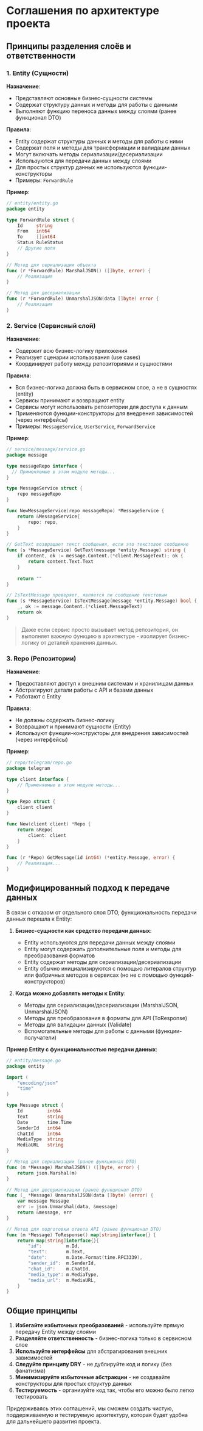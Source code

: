 # Соглашения по архитектуре проекта

## Принципы разделения слоёв и ответственности

### 1. Entity (Сущности)

**Назначение**:
- Представляют основные бизнес-сущности системы
- Содержат структуру данных и методы для работы с данными
- Выполняют функцию переноса данных между слоями (ранее функционал DTO)

**Правила**:
- Entity содержат структуры данных и методы для работы с ними
- Содержат поля и методы для трансформации и валидации данных
- Могут включать методы сериализации/десериализации
- Используются для передачи данных между слоями
- Для простых структур данных не используются функции-конструкторы
- Примеры: `ForwardRule`

**Пример**:
```go
// entity/entity.go
package entity

type ForwardRule struct {
    Id     string
    From   int64
    To     []int64
    Status RuleStatus
    // Другие поля
}

// Метод для сериализации объекта
func (r *ForwardRule) MarshalJSON() ([]byte, error) {
    // Реализация
}

// Метод для десериализации
func (r *ForwardRule) UnmarshalJSON(data []byte) error {
    // Реализация
}
```

### 2. Service (Сервисный слой)

**Назначение**:
- Содержит всю бизнес-логику приложения
- Реализует сценарии использования (use cases)
- Координирует работу между репозиториями и сущностями 

**Правила**:
- Вся бизнес-логика должна быть в сервисном слое, а не в сущностях (entity)
- Сервисы принимают и возвращают entity
- Сервисы могут использовать репозитории для доступа к данным
- Применяются функции-конструкторы для внедрения зависимостей (через интерфейсы)
- Примеры: `MessageService`, `UserService`, `ForwardService`

**Пример**:
```go
// service/message/service.go
package message

type messageRepo interface {
  // Применяемые в этом модуле методы...    
}

type MessageService struct {
    repo messageRepo
}

func NewMessageService(repo messageRepo) *MessageService {
    return &MessageService{
        repo: repo,
    }
}

// GetText возвращает текст сообщения, если это текстовое сообщение
func (s *MessageService) GetText(message *entity.Message) string {
    if content, ok := message.Content.(*client.MessageText); ok {
        return content.Text.Text
    }
    
    return ""
}

// IsTextMessage проверяет, является ли сообщение текстовым
func (s *MessageService) IsTextMessage(message *entity.Message) bool {
    _, ok := message.Content.(*client.MessageText)
    return ok
}
```

> Даже если сервис просто вызывает метод репозитория, он выполняет важную функцию в архитектуре - изолирует бизнес-логику от деталей хранения данных.

### 3. Repo (Репозитории)

**Назначение**:
- Предоставляют доступ к внешним системам и хранилищам данных
- Абстрагируют детали работы с API и базами данных
- Работают с Entity

**Правила**:
- Не должны содержать бизнес-логику
- Возвращают и принимают сущности (Entity)
- Используют функции-конструкторы для внедрения зависимостей (через интерфейсы)

**Пример**:
```go
// repo/telegram/repo.go
package telegram

type client interface {
    // Применяемые в этом модуле методы...
}

type Repo struct {
    client client
}

func New(client client) *Repo {
    return &Repo{
        client: client    
    }
} 

func (r *Repo) GetMessage(id int64) (*entity.Message, error) {
    // Реализация...
}
```

## Модифицированный подход к передаче данных

В связи с отказом от отдельного слоя DTO, функциональность передачи данных перешла к Entity:

1. **Бизнес-сущности как средство передачи данных**:
   - Entity используются для передачи данных между слоями
   - Entity могут содержать дополнительные поля и методы для преобразования форматов
   - Entity содержат методы для сериализации/десериализации
   - Entity обычно инициализируются с помощью литералов структур или фабричных методов в сервисах (но не с помощью функций-конструкторов)

2. **Когда можно добавлять методы к Entity**:
   - Методы для сериализации/десериализации (MarshalJSON, UnmarshalJSON)
   - Методы для преобразования в форматы для API (ToResponse)
   - Методы для валидации данных (Validate)
   - Вспомогательные методы для работы с данными (функции-получатели)

**Пример Entity с функциональностью передачи данных**:
```go
// entity/message.go
package entity

import (
    "encoding/json"
    "time"
)

type Message struct {
    Id         int64
    Text       string
    Date       time.Time
    SenderId   int64
    ChatId     int64
    MediaType  string
    MediaURL   string
}

// Метод для сериализации (ранее функционал DTO)
func (m *Message) MarshalJSON() ([]byte, error) {
    return json.Marshal(m)
}

// Метод для десериализации (ранее функционал DTO)
func (_ *Message) UnmarshalJSON(data []byte) (error) {
    var message Message
    err := json.Unmarshal(data, &message)
    return &message, err
}

// Метод для подготовки ответа API (ранее функционал DTO)
func (m *Message) ToResponse() map[string]interface{} {
    return map[string]interface{}{
        "id":         m.Id,
        "text":       m.Text,
        "date":       m.Date.Format(time.RFC3339),
        "sender_id":  m.SenderId,
        "chat_id":    m.ChatId,
        "media_type": m.MediaType,
        "media_url":  m.MediaURL,
    }
}
```

## Общие принципы

1. **Избегайте избыточных преобразований** - используйте прямую передачу Entity между слоями
2. **Разделяйте ответственность** - бизнес-логика только в сервисном слое
3. **Используйте интерфейсы** для абстрагирования внешних зависимостей
4. **Следуйте принципу DRY** - не дублируйте код и логику (без фанатизма)
5. **Минимизируйте избыточные абстракции** - не создавайте конструкторы для простых структур данных
6. **Тестируемость** - организуйте код так, чтобы его можно было легко тестировать

Придерживаясь этих соглашений, мы сможем создать чистую, поддерживаемую и тестируемую архитектуру, которая будет удобна для дальнейшего развития проекта.

